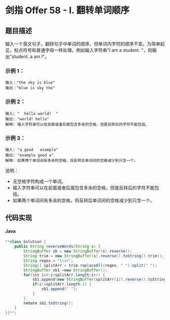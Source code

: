 # 剑指 Offer 58 - I. 翻转单词顺序

## 题目描述
输入一个英文句子，翻转句子中单词的顺序，但单词内字符的顺序不变。为简单起见，标点符号和普通字母一样处理。例如输入字符串"I am a student. "，则输出"student. a am I"。


### 示例 1：
```
输入："the sky is blue"
输出："blue is sky the"
```
### 示例 2：
```
输入: "  hello world!  "
输出: "world! hello"
解释: 输入字符串可以在前面或者后面包含多余的空格，但是反转后的字符不能包括。
```
### 示例 3：
```
输入: "a good   example"
输出: "example good a"
解释: 如果两个单词间有多余的空格，将反转后单词间的空格减少到只含一个。
```

说明：
+ 无空格字符构成一个单词。
+ 输入字符串可以在前面或者后面包含多余的空格，但是反转后的字符不能包括。
+ 如果两个单词间有多余的空格，将反转后单词间的空格减少到只含一个。




## 代码实现
#### Java
```Java
**class Solution {
    public String reverseWords(String s) {
        StringBuffer sb = new StringBuffer(s).reverse();
		String trim = new StringBuffer(s).reverse().toString().trim();
		String regex = "\\s+";
		String[] splitArr = trim.replaceAll(regex, " ").split(" ");
		StringBuffer sb1 =new StringBuffer();
		for(int i=0;i<splitArr.length;i++) {
			sb1.append(new StringBuffer(splitArr[i]).reverse().toString());
			if(i!=splitArr.length-1) {
				sb1.append(" ");
			}
		}
		return sb1.toString();
    }
}}**;
```